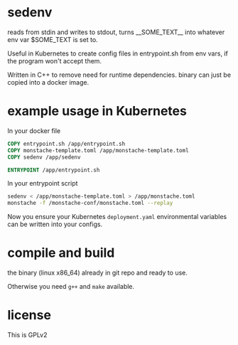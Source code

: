 
# sedenv

reads from stdin and writes to stdout, turns \_\_SOME\_TEXT\_\_ into whatever env var $SOME\_TEXT is set to.

Useful in Kubernetes to create config files in entrypoint.sh from env vars, if the program won't accept them.

Written in C++ to remove need for runtime dependencies. binary can just be copied into a docker image.

# example usage in Kubernetes

In your docker file

```Dockerfile
COPY entrypoint.sh /app/entrypoint.sh
COPY monstache-template.toml /app/monstache-template.toml
COPY sedenv /app/sedenv

ENTRYPOINT /app/entrypoint.sh
```

In your entrypoint script

```bash
sedenv < /app/monstache-template.toml > /app/monstache.toml
monstache -f /monstache-conf/monstache.toml --replay
```

Now you ensure your Kubernetes `deployment.yaml` environmental variables can be written into your configs.

# compile and build

the binary (linux x86_64) already in git repo and ready to use.

Otherwise you need `g++` and `make` available.

# license

This is GPLv2
